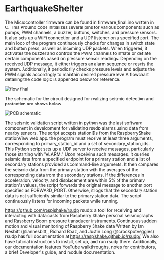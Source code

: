 # EarthquakeShelter

The Microcontroller firmware can be found in firmware_final.ino written in C. This Arduino code initializes several pins for various components such as pumps, PWM channels, a buzzer, buttons, switches, and pressure sensors. It also sets up a WiFi connection and a UDP listener on a specified port. The main loop of the program continuously checks for changes in switch state and button press, as well as incoming UDP packets. When triggered, it activates the buzzer and controls the PWM channels to inflate or deflate certain components based on pressure sensor readings. Depending on the received UDP message, it either triggers an alarm sequence or resets the system. Additionally, it periodically checks pressure levels and adjusts the PWM signals accordingly to maintain desired pressure leve
A flowchart detailing the code logic is appended below for reference.

![flow final](https://github.com/philippebertrand22/EarthquakeShelter/assets/76165234/9d942373-a2a3-4f6a-9aca-87082d5056bc)

The schematic for the circuit designed for realizing seismic detection and protection are shown below

![PCB schematic](https://github.com/philippebertrand22/EarthquakeShelter/assets/76165234/88513902-fa1a-4b3d-8e53-f62d0e889891)

The seismic validation script written in python was the last software component in development for validating rsudp alarms using data from nearby sensors. The script accepts stationIDs from the RaspberryShake stationView web app. the program must receive at least three arguments, corresponding to primary_station_id and a set of secondary_station_ids. This Python script sets up a UDP server to receive messages, particularly those starting with "ALARM." Upon receiving such messages, it queries seismic data from a specified endpoint for a primary station and a list of secondary stations provided as command-line arguments. It then compares the seismic data from the primary station with the averages of the corresponding data from the secondary stations. If the differences in acceleration, velocity, and displacement are within 5% of the primary station's values, the script forwards the original message to another port specified as FORWARD_PORT. Otherwise, it logs that the secondary station data is not sufficiently similar to the primary station data. The script continuously listens for incoming packets while running.

https://github.com/raspishake/rsudp
rsudp: a tool for receiving and interacting with data casts from Raspberry Shake personal seismographs and Raspberry Boom pressure transducer instruments.
Continuous sudden motion and visual monitoring of Raspberry Shake data
Written by Ian Nesbitt (@iannesbitt), Richard Boaz, and Justin Long (@crockpotveggies)
rsudp has full documentation at https://raspishake.github.io/rsudp/. We also have tutorial instructions to install, set up, and run rsudp there. Additionally, our documentation features YouTube walkthroughs, notes for contributors, a brief Developer's guide, and module documentation.
